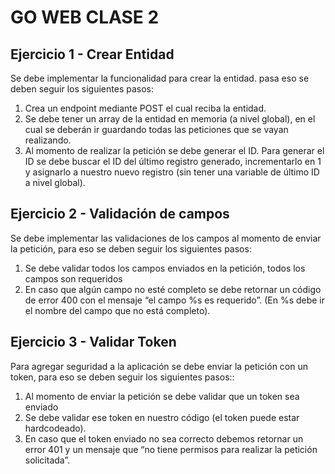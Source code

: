 # GO WEB CLASE 2

## Ejercicio 1 - Crear Entidad
Se debe implementar la funcionalidad para crear la entidad. pasa eso se deben seguir los
siguientes pasos:
1. Crea un endpoint mediante POST el cual reciba la entidad.
2. Se debe tener un array de la entidad en memoria (a nivel global), en el cual se
deberán ir guardando todas las peticiones que se vayan realizando.
3. Al momento de realizar la petición se debe generar el ID. Para generar el ID se debe
buscar el ID del último registro generado, incrementarlo en 1 y asignarlo a nuestro
nuevo registro (sin tener una variable de último ID a nivel global).

##  Ejercicio 2 - Validación de campos
Se debe implementar las validaciones de los campos al momento de enviar la petición, para
eso se deben seguir los siguientes pasos:
1. Se debe validar todos los campos enviados en la petición, todos los campos son
requeridos
2. En caso que algún campo no esté completo se debe retornar un código de error 400
con el mensaje “el campo %s es requerido”.
(En %s debe ir el nombre del campo que no está completo).

##  Ejercicio 3 - Validar Token
Para agregar seguridad a la aplicación se debe enviar la petición con un token, para eso se
deben seguir los siguientes pasos::

1. Al momento de enviar la petición se debe validar que un token sea enviado
2. Se debe validar ese token en nuestro código (el token puede estar hardcodeado).
3. En caso que el token enviado no sea correcto debemos retornar un error 401 y un
mensaje que “no tiene permisos para realizar la petición solicitada”.
